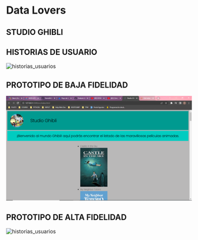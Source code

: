 # Data Lovers

## STUDIO GHIBLI

## HISTORIAS DE USUARIO

<img width="573" alt="historias_usuarios" src="https://github.com/MODAOZUSH/BOG005-data-lovers/blob/main/HISTORIAUNO.jpg, https://github.com/MODAOZUSH/BOG005-data-lovers/blob/main/HISTORIADOS.jpg, https://github.com/MODAOZUSH/BOG005-data-lovers/blob/main/HISTORIATRES.jpg, https://github.com/MODAOZUSH/BOG005-data-lovers/blob/main/HISTORIACUATRO.jpg">


## PROTOTIPO DE BAJA FIDELIDAD

<img width="573" alt="historias_usuarios" src="https://github.com/MODAOZUSH/BOG005-data-lovers/blob/main/PROTOTIPODEBAJA.jpg">

## PROTOTIPO DE ALTA FIDELIDAD

<img width="573" alt="historias_usuarios" src="https://github.com/MODAOZUSH/BOG005-data-lovers/blob/main/PROTOTIPODEALTA.jpg, https://github.com/MODAOZUSH/BOG005-data-lovers/blob/main/PROTORIPOMOBILE.jpg">

